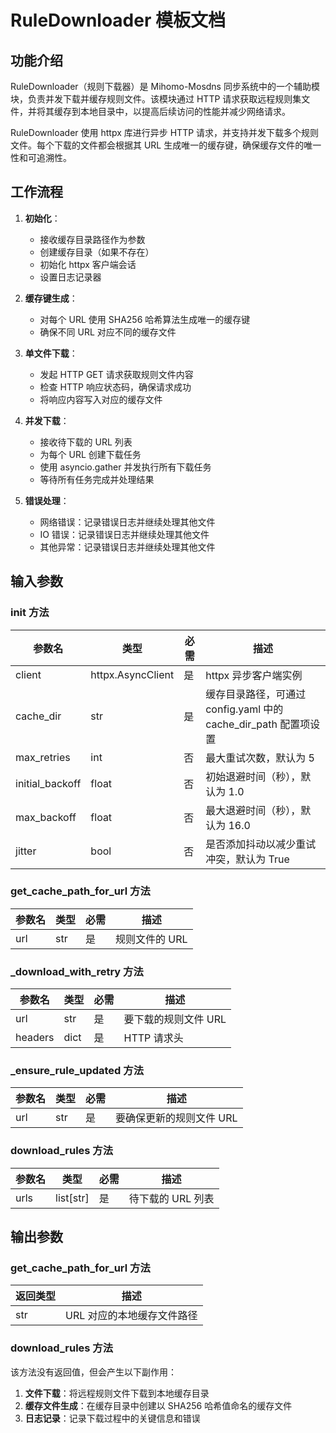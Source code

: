 # RuleDownloader 模板文档

## 功能介绍

RuleDownloader（规则下载器）是 Mihomo-Mosdns 同步系统中的一个辅助模块，负责并发下载并缓存规则文件。该模块通过 HTTP 请求获取远程规则集文件，并将其缓存到本地目录中，以提高后续访问的性能并减少网络请求。

RuleDownloader 使用 httpx 库进行异步 HTTP 请求，并支持并发下载多个规则文件。每个下载的文件都会根据其 URL 生成唯一的缓存键，确保缓存文件的唯一性和可追溯性。

## 工作流程

1. **初始化**：
   - 接收缓存目录路径作为参数
   - 创建缓存目录（如果不存在）
   - 初始化 httpx 客户端会话
   - 设置日志记录器

2. **缓存键生成**：
   - 对每个 URL 使用 SHA256 哈希算法生成唯一的缓存键
   - 确保不同 URL 对应不同的缓存文件

3. **单文件下载**：
   - 发起 HTTP GET 请求获取规则文件内容
   - 检查 HTTP 响应状态码，确保请求成功
   - 将响应内容写入对应的缓存文件

4. **并发下载**：
   - 接收待下载的 URL 列表
   - 为每个 URL 创建下载任务
   - 使用 asyncio.gather 并发执行所有下载任务
   - 等待所有任务完成并处理结果

5. **错误处理**：
   - 网络错误：记录错误日志并继续处理其他文件
   - IO 错误：记录错误日志并继续处理其他文件
   - 其他异常：记录错误日志并继续处理其他文件

## 输入参数

### __init__ 方法

| 参数名 | 类型 | 必需 | 描述 |
|--------|------|------|------|
| client | httpx.AsyncClient | 是 | httpx 异步客户端实例 |
| cache_dir | str | 是 | 缓存目录路径，可通过 config.yaml 中的 cache_dir_path 配置项设置 |
| max_retries | int | 否 | 最大重试次数，默认为 5 |
| initial_backoff | float | 否 | 初始退避时间（秒），默认为 1.0 |
| max_backoff | float | 否 | 最大退避时间（秒），默认为 16.0 |
| jitter | bool | 否 | 是否添加抖动以减少重试冲突，默认为 True |

### get_cache_path_for_url 方法

| 参数名 | 类型 | 必需 | 描述 |
|--------|------|------|------|
| url | str | 是 | 规则文件的 URL |

### _download_with_retry 方法

| 参数名 | 类型 | 必需 | 描述 |
|--------|------|------|------|
| url | str | 是 | 要下载的规则文件 URL |
| headers | dict | 是 | HTTP 请求头 |

### _ensure_rule_updated 方法

| 参数名 | 类型 | 必需 | 描述 |
|--------|------|------|------|
| url | str | 是 | 要确保更新的规则文件 URL |

### download_rules 方法

| 参数名 | 类型 | 必需 | 描述 |
|--------|------|------|------|
| urls | list[str] | 是 | 待下载的 URL 列表 |

## 输出参数

### get_cache_path_for_url 方法

| 返回类型 | 描述 |
|----------|------|
| str | URL 对应的本地缓存文件路径 |

### download_rules 方法

该方法没有返回值，但会产生以下副作用：

1. **文件下载**：将远程规则文件下载到本地缓存目录
2. **缓存文件生成**：在缓存目录中创建以 SHA256 哈希值命名的缓存文件
3. **日志记录**：记录下载过程中的关键信息和错误